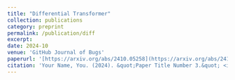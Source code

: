 ```yaml
---
title: "Differential Transformer"
collection: publications
category: preprint
permalink: /publication/diff
excerpt: 
date: 2024-10
venue: 'GitHub Journal of Bugs'
paperurl: '[https://arxiv.org/abs/2410.05258](https://arxiv.org/abs/2410.05258)'
citation: 'Your Name, You. (2024). &quot;Paper Title Number 3.&quot; <i>GitHub Journal of Bugs</i>. 1(3).'
---
```


